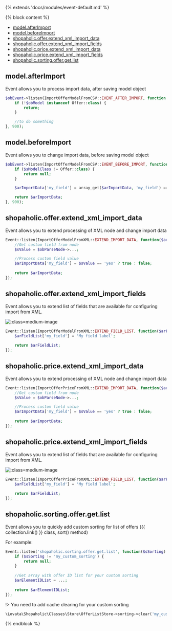 {% extends 'docs/modules/event-default.md' %}

{% block content %}
* [model.afterImport](#modelafterimport)
* [model.beforeImport](#modelbeforeimport)
* [shopaholic.offer.extend_xml_import_data](#shopaholicofferextend_xml_import_data)
* [shopaholic.offer.extend_xml_import_fields](#shopaholicofferextend_xml_import_fields)
* [shopaholic.price.extend_xml_import_data](#shopaholicpriceextend_xml_import_data)
* [shopaholic.price.extend_xml_import_fields](#shopaholicpriceextend_xml_import_fields)
* [shopaholic.sorting.offer.get.list](#shopaholicsortingoffergetlist)

## model.afterImport

Event allows you to process import data, after saving model object

```php
$obEvent->listen(ImportOfferModelFromCSV::EVENT_AFTER_IMPORT, function ($obModel, $arImportData) {
    if (!$obModel instanceof Offer::class) {
        return;
    }

    //to do something 
}, 900);
```

## model.beforeImport

Event allows you to change import data, before saving model object

```php
$obEvent->listen(ImportOfferModelFromCSV::EVENT_BEFORE_IMPORT, function ($sModelClass, $arImportData) {
    if ($sModelClass != Offer::class) {
        return null;
    }

    $arImportData['my_field'] = array_get($arImportData, 'my_field') == 'yes' ? true : false;

    return $arImportData;
}, 900);
```

## shopaholic.offer.extend_xml_import_data

Event allows you to extend processing of XML node and change import data

```php
Event::listen(ImportOfferModelFromXML::EXTEND_IMPORT_DATA, function($arImportData, $obParseNode) {
    //Get custom field from node
    $sValue = $obParseNode->...;

    //Process custom field value
    $arImportData['my_field'] = $sValue == 'yes' ? true : false;
    
    return $arImportData;
});
```

## shopaholic.offer.extend_xml_import_fields

Event allows you to extend list of fields that are available for configuring import from XML.

![](./../../../assets/images/backend-offer-3.png ':class=medium-image') 

```php
Event::listen(ImportOfferModelFromXML::EXTEND_FIELD_LIST, function($arFieldList) {
    $arFieldList['my_field'] = 'My field label';
    
    return $arFieldList;
});
```

## shopaholic.price.extend_xml_import_data

Event allows you to extend processing of XML node and change import data

```php
Event::listen(ImportOfferPriceFromXML::EXTEND_IMPORT_DATA, function($arImportData, $obParseNode) {
    //Get custom field from node
    $sValue = $obParseNode->...;

    //Process custom field value
    $arImportData['my_field'] = $sValue == 'yes' ? true : false;
    
    return $arImportData;
});
```

## shopaholic.price.extend_xml_import_fields

Event allows you to extend list of fields that are available for configuring import from XML.

![](./../../../assets/images/backend-offer-4.png ':class=medium-image') 

```php
Event::listen(ImportOfferPriceFromXML::EXTEND_FIELD_LIST, function($arFieldList) {
    $arFieldList['my_field'] = 'My field label';
    
    return $arFieldList;
});
```


## **shopaholic.sorting.offer.get.list**

Event allows you to quickly add custom sorting for list of offers ({{ collection.link() }} class, sort() method)

For example:
```php
Event::listen('shopaholic.sorting.offer.get.list', function($sSorting) {
    if ($sSorting != 'my_custom_sorting') {
        return null;
    }
    
    //Get array with offer ID list for your custom sorting
    $arElementIDList = ...;
    
    return $arElementIDList;
});
```

!> You need to add cache clearing for your custom sorting
```php
\Lovata\Shopaholic\Classes\Store\OfferListStore->sorting->clear('my_custom_sorting');
```
{% endblock %}
